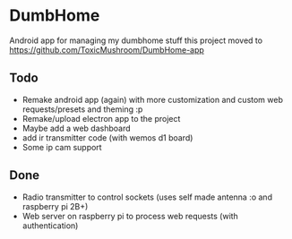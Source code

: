 # DumbHome
Android app for managing my dumbhome stuff
this project moved to https://github.com/ToxicMushroom/DumbHome-app

## Todo
- Remake android app (again) with more customization and custom web requests/presets and theming :p
- Remake/upload electron app to the project
- Maybe add a web dashboard
- add ir transmitter code (with wemos d1 board)
- Some ip cam support

## Done
- Radio transmitter to control sockets (uses self made antenna :o and raspberry pi 2B+)
- Web server on raspberry pi to process web requests (with authentication)
